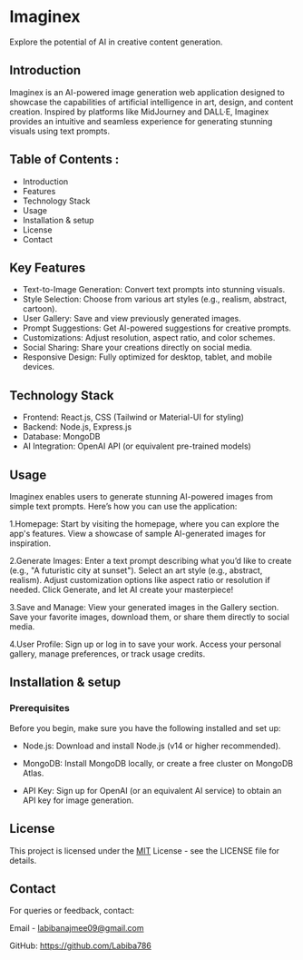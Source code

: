 # Imaginex
Explore the potential of AI in creative content generation.

## Introduction

Imaginex is an AI-powered image generation web application designed to showcase the capabilities of artificial intelligence in art, design, and content creation. Inspired by platforms like MidJourney and DALL·E, Imaginex provides an intuitive and seamless experience for generating stunning visuals using text prompts.

## Table of Contents :

- Introduction
- Features
- Technology Stack
- Usage
- Installation & setup
- License
- Contact

## Key Features

- Text-to-Image Generation: Convert text prompts into stunning visuals.
- Style Selection: Choose from various art styles (e.g., realism, abstract, cartoon).
- User Gallery: Save and view previously generated images.
- Prompt Suggestions: Get AI-powered suggestions for creative prompts.
- Customizations: Adjust resolution, aspect ratio, and color schemes.
- Social Sharing: Share your creations directly on social media.
- Responsive Design: Fully optimized for desktop, tablet, and mobile devices.

## Technology Stack

- Frontend: React.js, CSS (Tailwind or Material-UI for styling)
- Backend: Node.js, Express.js
- Database: MongoDB
- AI Integration: OpenAI API (or equivalent pre-trained models)

## Usage
Imaginex enables users to generate stunning AI-powered images from simple text prompts. Here’s how you can use the application:

1.Homepage:
Start by visiting the homepage, where you can explore the app's features.
View a showcase of sample AI-generated images for inspiration.

2.Generate Images:
Enter a text prompt describing what you’d like to create (e.g., "A futuristic city at sunset").
Select an art style (e.g., abstract, realism).
Adjust customization options like aspect ratio or resolution if needed.
Click Generate, and let AI create your masterpiece!

3.Save and Manage:
View your generated images in the Gallery section.
Save your favorite images, download them, or share them directly to social media.

4.User Profile:
Sign up or log in to save your work.
Access your personal gallery, manage preferences, or track usage credits.

## Installation & setup
### Prerequisites
Before you begin, make sure you have the following installed and set up:

- Node.js: Download and install Node.js (v14 or higher recommended).

- MongoDB: Install MongoDB locally, or create a free cluster on MongoDB Atlas.

- API Key: Sign up for OpenAI (or an equivalent AI service) to obtain an API key for image generation.

## License

This project is licensed under the 
[MIT](https://choosealicense.com/licenses/mit/)
License - see the LICENSE file for details.

## Contact
For queries or feedback, contact:

Email - labibanajmee09@gmail.com

GitHub: https://github.com/Labiba786

